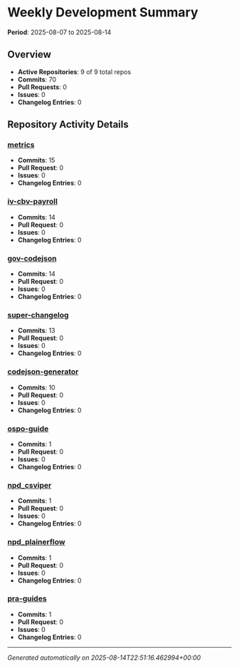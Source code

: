 # Weekly Development Summary
**Period**: 2025-08-07 to 2025-08-14

## Overview
- **Active Repositories**: 9 of 9 total repos
- **Commits**: 70
- **Pull Requests**: 0
- **Issues**: 0
- **Changelog Entries**: 0

## Repository Activity Details

### [metrics](https://github.com/DSACMS/metrics)
- **Commits**: 15
- **Pull Request**: 0
- **Issues**: 0
- **Changelog Entries**: 0

### [iv-cbv-payroll](https://github.com/DSACMS/iv-cbv-payroll)
- **Commits**: 14
- **Pull Request**: 0
- **Issues**: 0
- **Changelog Entries**: 0

### [gov-codejson](https://github.com/DSACMS/gov-codejson)
- **Commits**: 14
- **Pull Request**: 0
- **Issues**: 0
- **Changelog Entries**: 0

### [super-changelog](https://github.com/DSACMS/super-changelog)
- **Commits**: 13
- **Pull Request**: 0
- **Issues**: 0
- **Changelog Entries**: 0

### [codejson-generator](https://github.com/DSACMS/codejson-generator)
- **Commits**: 10
- **Pull Request**: 0
- **Issues**: 0
- **Changelog Entries**: 0

### [ospo-guide](https://github.com/DSACMS/ospo-guide)
- **Commits**: 1
- **Pull Request**: 0
- **Issues**: 0
- **Changelog Entries**: 0

### [npd_csviper](https://github.com/DSACMS/npd_csviper)
- **Commits**: 1
- **Pull Request**: 0
- **Issues**: 0
- **Changelog Entries**: 0

### [npd_plainerflow](https://github.com/DSACMS/npd_plainerflow)
- **Commits**: 1
- **Pull Request**: 0
- **Issues**: 0
- **Changelog Entries**: 0

### [pra-guides](https://github.com/DSACMS/pra-guides)
- **Commits**: 1
- **Pull Request**: 0
- **Issues**: 0
- **Changelog Entries**: 0

---
*Generated automatically on 2025-08-14T22:51:16.462994+00:00*